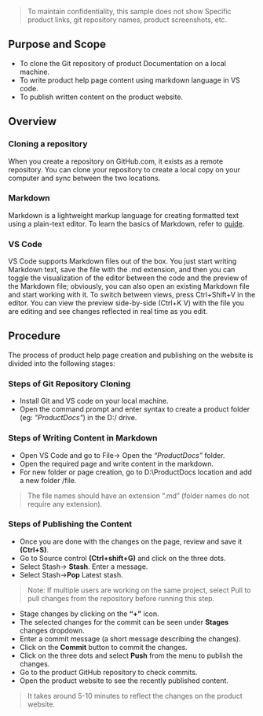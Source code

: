 > To maintain confidentiality, this sample does not show Specific product links, git repository names, product screenshots, etc.

## Purpose and Scope
- To clone the Git repository of product Documentation on a local machine.
- To write product help page content using markdown language in VS code.
- To publish written content on the product website.

## Overview

### Cloning a repository 
When you create a repository on GitHub.com, it exists as a remote repository. You can clone your repository to create a local copy on your computer and sync between the two locations.
### Markdown 
Markdown is a lightweight markup language for creating formatted text using a plain-text editor. To learn the basics of Markdown, refer to [guide](https://github.github.com/gfm/0).

### VS Code
VS Code supports Markdown files out of the box. You just start writing Markdown text, save the file with the .md extension, and then you can toggle the visualization of the editor between the code and the preview of the Markdown file; obviously, you can also open an existing Markdown file and start working with it. To switch between views, press Ctrl+Shift+V in the editor. You can view the preview side-by-side (Ctrl+K V) with the file you are editing and see changes reflected in real time as you edit.

## Procedure
The process of product help page creation and publishing on the website is divided into the following stages:

### Steps of Git Repository Cloning
- Install Git and VS code on your local machine.
- Open the command prompt and enter syntax to create a product folder (eg: *"ProductDocs"*) in the D:/ drive.

### Steps of Writing Content in Markdown
- Open VS Code and go to File-> Open the *“ProductDocs”* folder.
- Open the required page and write content in the markdown.
- For new folder or page creation, go to D:\ProductDocs location and add a new folder /file.

> The file names should have an extension “.md” (folder names do not require any extension).

### Steps of Publishing the Content 
- Once you are done with the changes on the page, review and save it **(Ctrl+S)**.
- Go to Source control **(Ctrl+shift+G)** and click on the three dots.
- Select Stash-> **Stash**. Enter a message. 
- Select Stash->**Pop** Latest stash.

> Note: If multiple users are working on the same project, select Pull to pull changes from the repository before running this step.

- Stage changes by clicking on the **“+”** icon.
- The selected changes for the commit can be seen under **Stages** changes dropdown.
- Enter a commit message (a short message describing the changes).
- Click on the **Commit** button to commit the changes.
- Click on the three dots and select **Push** from the menu to publish the changes.
- Go to the product GitHub repository to check commits. 
- Open the product website to see the recently published content.

> It takes around 5-10 minutes to reflect the changes on the product website. 

  



